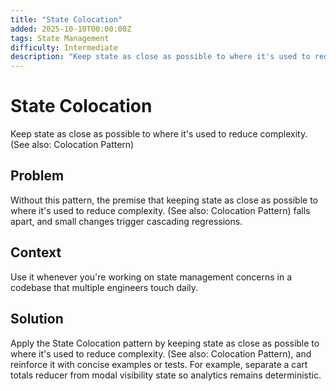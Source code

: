 ```yaml
---
title: "State Colocation"
added: 2025-10-10T00:00:00Z
tags: State Management
difficulty: Intermediate
description: "Keep state as close as possible to where it's used to reduce complexity. (See also: Colocation Pattern)"
---
```

# State Colocation

Keep state as close as possible to where it's used to reduce complexity. (See also: Colocation Pattern)

## Problem

Without this pattern, the premise that keeping state as close as possible to where it's used to reduce complexity. (See also: Colocation Pattern) falls apart, and small changes trigger cascading regressions.

## Context

Use it whenever you're working on state management concerns in a codebase that multiple engineers touch daily.

## Solution

Apply the State Colocation pattern by keeping state as close as possible to where it's used to reduce complexity. (See also: Colocation Pattern), and reinforce it with concise examples or tests. For example, separate a cart totals reducer from modal visibility state so analytics remains deterministic.
